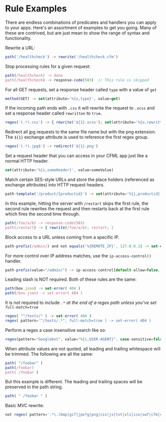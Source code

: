 # Rule Examples

There are endless combinations of predicates and  handlers you can apply to your apps.  Here's an assortment of examples to get you going.  Many of these are contrived, but are just mean to show the range of syntax and functionality.

Rewrite a URL:

```javascript
path('/healthcheck') -> rewrite('/healthcheck.cfm')
```

Stop processing rules for a given request:

```javascript
path(/healthcheck) -> done
path(/healthcheck) -> response-code(503)  // This rule is skipped
```

For all GET requests, set a response header called `type` with a value of `get`

```javascript
method(GET) -> set(attribute='%{o,type}', value=get)
```

If the incoming path ends with `.css` it will rewrite the request to `.xcss` and set a response header called `rewritten` to `true`.

```javascript
regex('(.*).css') -> { rewrite('${1}.xcss'); set(attribute='%{o,rewritten}', value=true) } 
```

Redirect all jpg requests to the same file name but with the png extension.  The `${1}` exchange attribute is used to reference the first regex group.

```javascript
regex('(.*).jpg$') -> redirect('${1}.png')
```

Set a request header that you can access in your CFML app just like a normal HTTP header.

```javascript
set(attribute='%{i,someHeader}', value=someValue)
```

Match certain SES-style URLs and store the place holders \(referenced as exchange attributes\) into HTTP request headers.

```javascript
path-template('/product/{productid}') -> set(attribute='%{i,productid}', value='${productid}')
```

In this example, hitting the server with `/restart` skips the first rule, the second rule rewrites the request and then restarts back at the first rule which fires the second time through. 

```javascript
path(/foo/a/b) -> response-code(503)
path(/restart) -> { rewrite(/foo/a/b); restart; }
```

Block access to a URL unless coming from a specific IP.  

```javascript
path-prefix(/admin/) and not equals('%{REMOTE_IP}', 127.0.0.1) -> set-error( 404 )
```

For more control over IP address matches, use the `ip-access-control()` handler.

```javascript
path-prefix(value="/admin/") -> ip-access-control[default-allow=false, acl={'127.0.0.* allow'}, failure-status=404]
```

Leading slash is NOT required.  Both of these rules are the same:

```javascript
path(box.json) -> set-error( 404 )
path(/box.json) -> set-error( 404 )
```

It is not required to include `.*` _at the end of a regex path unless you’ve set `full-match=true`_ 

```javascript
regex( "^/tests/" ) -> set-error( 404 ) 
regex( pattern='^/tests/.*", full-match=true ) -> set-error( 404 )
```

Perform a regex a case insensitive search like so: 

```javascript
regex(pattern="Googlebot", value="%{i,USER-AGENT}", case-sensitive=false ) -> set-error( 404 )
```

When attribute values are not quoted, all leading and trailing whitespace will be trimmed. The following are all the same:

```javascript
path( "/foobar" )
path(/foobar)
path( /foobar )
```

But this example is different. The leading and trailing spaces will be preserved in the path string. 

```javascript
path( " /foobar " )
```

Basic MVC rewrite:

```javascript
not regex( pattern='.*\.(bmp|gif|jpe?g|png|css|js|txt|xls|ico|swf|cfm|cfc|html|htm)$', case-sensitive=false ) -> rewrite('/index.cfm/%{RELATIVE_PATH}')
```

